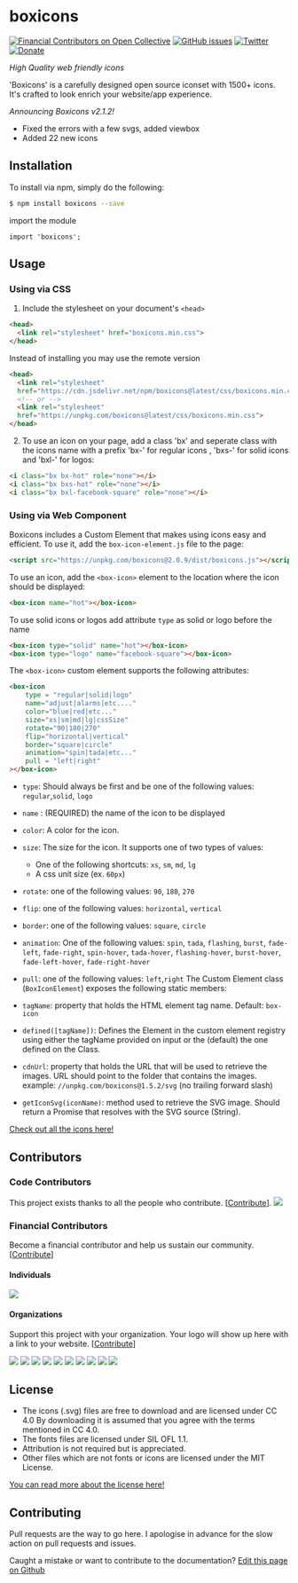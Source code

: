 # boxicons 
[![Financial Contributors on Open Collective](https://opencollective.com/boxicons/all/badge.svg?label=financial+contributors)](https://opencollective.com/boxicons) [![GitHub issues](https://img.shields.io/github/issues/atisawd/boxicons.svg)](https://github.com/atisawd/boxicons/issues)
[![Twitter](https://img.shields.io/twitter/url/https/github.com/atisawd/boxicons.svg?style=social)](https://twitter.com/intent/tweet?text=Wow:&url=https%3A%2F%2Fgithub.com%2Fatisawd%2Fboxicons)
[![Donate](https://img.shields.io/badge/donate-paypal-blue.svg?style=flat-square)](https://paypal.me/atisawd)



_High Quality web friendly icons_

'Boxicons' is a carefully designed open source iconset with 1500+ icons. It's crafted to look enrich your website/app experience.


_Announcing Boxicons v2.1.2!_

- Fixed the errors with a few svgs, added viewbox
- Added 22 new icons


## Installation

To install via npm, simply do the following:

```bash
$ npm install boxicons --save
```
import the module

```javscript
import 'boxicons';
```
## Usage

### Using via CSS

1. Include the stylesheet on your document's `<head>`

```html
<head>
  <link rel="stylesheet" href="boxicons.min.css">
</head>
```

Instead of installing you may use the remote version 

```html
<head>
  <link rel="stylesheet"
  href="https://cdn.jsdelivr.net/npm/boxicons@latest/css/boxicons.min.css">
  <!-- or -->
  <link rel="stylesheet"
  href="https://unpkg.com/boxicons@latest/css/boxicons.min.css">
</head>
```


2. To use an icon on your page, add a class 'bx' and seperate class with the icons name with a prefix 'bx-' for regular icons , 'bxs-' for solid icons and 'bxl-' for logos:

```html
<i class="bx bx-hot" role="none"></i>
<i class="bx bxs-hot" role="none"></i>
<i class="bx bxl-facebook-square" role="none"></i>
```
### Using via Web Component

Boxicons includes a Custom Element that makes using icons easy and efficient. To use it, add the `box-icon-element.js` file to the page:

```html
<script src="https://unpkg.com/boxicons@2.0.9/dist/boxicons.js"></script>
```

To use an icon, add the `<box-icon>` element to the location where the icon should be displayed:

```html
<box-icon name="hot"></box-icon>
```
  To use solid icons or logos add attribute `type` as solid or logo before the name
 ```html
<box-icon type="solid" name="hot"></box-icon>
<box-icon type="logo" name="facebook-square"></box-icon>
```                  
The `<box-icon>` custom element supports the following attributes:

```html
<box-icon
    type = "regular|solid|logo"
    name="adjust|alarms|etc...."
    color="blue|red|etc..."
    size="xs|sm|md|lg|cssSize"
    rotate="90|180|270"
    flip="horizontal|vertical"
    border="square|circle"
    animation="spin|tada|etc..."
    pull = "left|right"
></box-icon>
```
-   `type`: Should always be first and be one of the following values: `regular`,`solid`, `logo`
-   `name` : (REQUIRED) the name of the icon to be displayed
-   `color`: A color for the icon.
-   `size`: The size for the icon. It supports one of two types of values: 
    -   One of the following shortcuts: `xs`, `sm`, `md`, `lg`
    -   A css unit size (ex. `60px`) 
-   `rotate`: one of the following values: `90`, `180`, `270`
-   `flip`:  one of the following values: `horizontal`, `vertical`
-   `border`: one of the following values: `square`, `circle`
-   `animation`: One of the following values: `spin`, `tada`, `flashing`, `burst`, `fade-left`, `fade-right`, `spin-hover`, `tada-hover`, `flashing-hover`, `burst-hover`, `fade-left-hover`, `fade-right-hover`
-   `pull`: one of the following values: `left`,`right`
The Custom Element class (`BoxIconElement`) exposes the following static members:

-   `tagName`: property that holds the HTML element tag name. Default: `box-icon`
-   `defined([tagName])`: Defines the Element in the custom element registry using either the tagName provided on input or the (default) the one defined on the Class.
-   `cdnUrl`: property that holds the URL that will be used to retrieve the images. URL should point to the folder that contains the images. example: `//unpkg.com/boxicons@1.5.2/svg` (no trailing forward slash)
-   `getIconSvg(iconName)`: method used to retrieve the SVG image. Should return a Promise that resolves with the SVG source (String).


[Check out all the icons here!](https://boxicons.com)



## Contributors

### Code Contributors

This project exists thanks to all the people who contribute. [[Contribute](CONTRIBUTING.md)].
<a href="https://github.com/atisawd/boxicons/graphs/contributors"><img src="https://opencollective.com/boxicons/contributors.svg?width=890&button=false" /></a>

### Financial Contributors

Become a financial contributor and help us sustain our community. [[Contribute](https://opencollective.com/boxicons/contribute)]

#### Individuals

<a href="https://opencollective.com/boxicons"><img src="https://opencollective.com/boxicons/individuals.svg?width=890"></a>

#### Organizations

Support this project with your organization. Your logo will show up here with a link to your website. [[Contribute](https://opencollective.com/boxicons/contribute)]

<a href="https://opencollective.com/boxicons/organization/0/website"><img src="https://opencollective.com/boxicons/organization/0/avatar.svg"></a>
<a href="https://opencollective.com/boxicons/organization/1/website"><img src="https://opencollective.com/boxicons/organization/1/avatar.svg"></a>
<a href="https://opencollective.com/boxicons/organization/2/website"><img src="https://opencollective.com/boxicons/organization/2/avatar.svg"></a>
<a href="https://opencollective.com/boxicons/organization/3/website"><img src="https://opencollective.com/boxicons/organization/3/avatar.svg"></a>
<a href="https://opencollective.com/boxicons/organization/4/website"><img src="https://opencollective.com/boxicons/organization/4/avatar.svg"></a>
<a href="https://opencollective.com/boxicons/organization/5/website"><img src="https://opencollective.com/boxicons/organization/5/avatar.svg"></a>
<a href="https://opencollective.com/boxicons/organization/6/website"><img src="https://opencollective.com/boxicons/organization/6/avatar.svg"></a>
<a href="https://opencollective.com/boxicons/organization/7/website"><img src="https://opencollective.com/boxicons/organization/7/avatar.svg"></a>
<a href="https://opencollective.com/boxicons/organization/8/website"><img src="https://opencollective.com/boxicons/organization/8/avatar.svg"></a>
<a href="https://opencollective.com/boxicons/organization/9/website"><img src="https://opencollective.com/boxicons/organization/9/avatar.svg"></a>

## License

- The icons (.svg) files are free to download and are licensed under CC 4.0 By downloading it is assumed that you agree with the terms mentioned in CC 4.0.
- The fonts files are licensed under SIL OFL 1.1.
- Attribution is not required but is appreciated.
- Other files which are not fonts or icons are licensed under the MIT License.

[You can read more about the license here!](https://boxicons.com/get-started#license)


## Contributing

Pull requests are the way to go here. I apologise in advance for the slow action on pull requests and issues.

Caught a mistake or want to contribute to the documentation? [Edit this page on Github](https://github.com/atisawd/boxicons/blob/master/README.md)
